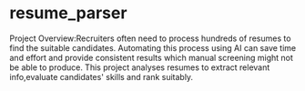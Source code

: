 # resume_parser
Project Overview:Recruiters often need to process hundreds of resumes to find the suitable candidates. Automating this process using AI can save time and effort and provide consistent results which manual screening might not be able to produce. This project analyses resumes to extract relevant info,evaluate candidates' skills and rank suitably.
